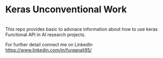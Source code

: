 <h1>Keras Unconventional Work</h1>
<br>
This repo provides basic to advnace information about how to use keras Functional API
in AI research projects.

For further detail connect me on LinkedIn
<br>
https://www.linkedin.com/in/furqanali95/
